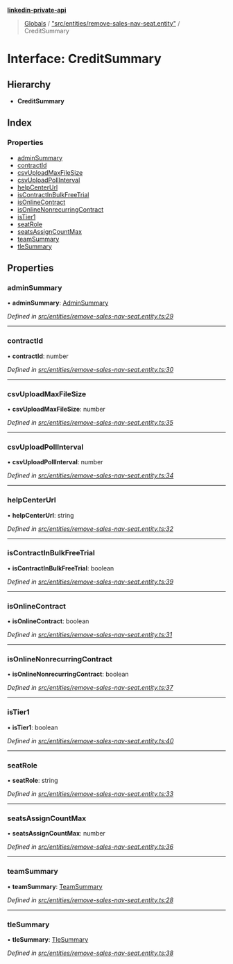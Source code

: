 **[linkedin-private-api](../README.md)**

> [Globals](../globals.md) / ["src/entities/remove-sales-nav-seat.entity"](../modules/_src_entities_remove_sales_nav_seat_entity_.md) / CreditSummary

# Interface: CreditSummary

## Hierarchy

* **CreditSummary**

## Index

### Properties

* [adminSummary](_src_entities_remove_sales_nav_seat_entity_.creditsummary.md#adminsummary)
* [contractId](_src_entities_remove_sales_nav_seat_entity_.creditsummary.md#contractid)
* [csvUploadMaxFileSize](_src_entities_remove_sales_nav_seat_entity_.creditsummary.md#csvuploadmaxfilesize)
* [csvUploadPollInterval](_src_entities_remove_sales_nav_seat_entity_.creditsummary.md#csvuploadpollinterval)
* [helpCenterUrl](_src_entities_remove_sales_nav_seat_entity_.creditsummary.md#helpcenterurl)
* [isContractInBulkFreeTrial](_src_entities_remove_sales_nav_seat_entity_.creditsummary.md#iscontractinbulkfreetrial)
* [isOnlineContract](_src_entities_remove_sales_nav_seat_entity_.creditsummary.md#isonlinecontract)
* [isOnlineNonrecurringContract](_src_entities_remove_sales_nav_seat_entity_.creditsummary.md#isonlinenonrecurringcontract)
* [isTier1](_src_entities_remove_sales_nav_seat_entity_.creditsummary.md#istier1)
* [seatRole](_src_entities_remove_sales_nav_seat_entity_.creditsummary.md#seatrole)
* [seatsAssignCountMax](_src_entities_remove_sales_nav_seat_entity_.creditsummary.md#seatsassigncountmax)
* [teamSummary](_src_entities_remove_sales_nav_seat_entity_.creditsummary.md#teamsummary)
* [tleSummary](_src_entities_remove_sales_nav_seat_entity_.creditsummary.md#tlesummary)

## Properties

### adminSummary

•  **adminSummary**: [AdminSummary](_src_entities_remove_sales_nav_seat_entity_.adminsummary.md)

*Defined in [src/entities/remove-sales-nav-seat.entity.ts:29](https://github.com/cosiall/linkedin-private-api/blob/803c213/src/entities/remove-sales-nav-seat.entity.ts#L29)*

___

### contractId

•  **contractId**: number

*Defined in [src/entities/remove-sales-nav-seat.entity.ts:30](https://github.com/cosiall/linkedin-private-api/blob/803c213/src/entities/remove-sales-nav-seat.entity.ts#L30)*

___

### csvUploadMaxFileSize

•  **csvUploadMaxFileSize**: number

*Defined in [src/entities/remove-sales-nav-seat.entity.ts:35](https://github.com/cosiall/linkedin-private-api/blob/803c213/src/entities/remove-sales-nav-seat.entity.ts#L35)*

___

### csvUploadPollInterval

•  **csvUploadPollInterval**: number

*Defined in [src/entities/remove-sales-nav-seat.entity.ts:34](https://github.com/cosiall/linkedin-private-api/blob/803c213/src/entities/remove-sales-nav-seat.entity.ts#L34)*

___

### helpCenterUrl

•  **helpCenterUrl**: string

*Defined in [src/entities/remove-sales-nav-seat.entity.ts:32](https://github.com/cosiall/linkedin-private-api/blob/803c213/src/entities/remove-sales-nav-seat.entity.ts#L32)*

___

### isContractInBulkFreeTrial

•  **isContractInBulkFreeTrial**: boolean

*Defined in [src/entities/remove-sales-nav-seat.entity.ts:39](https://github.com/cosiall/linkedin-private-api/blob/803c213/src/entities/remove-sales-nav-seat.entity.ts#L39)*

___

### isOnlineContract

•  **isOnlineContract**: boolean

*Defined in [src/entities/remove-sales-nav-seat.entity.ts:31](https://github.com/cosiall/linkedin-private-api/blob/803c213/src/entities/remove-sales-nav-seat.entity.ts#L31)*

___

### isOnlineNonrecurringContract

•  **isOnlineNonrecurringContract**: boolean

*Defined in [src/entities/remove-sales-nav-seat.entity.ts:37](https://github.com/cosiall/linkedin-private-api/blob/803c213/src/entities/remove-sales-nav-seat.entity.ts#L37)*

___

### isTier1

•  **isTier1**: boolean

*Defined in [src/entities/remove-sales-nav-seat.entity.ts:40](https://github.com/cosiall/linkedin-private-api/blob/803c213/src/entities/remove-sales-nav-seat.entity.ts#L40)*

___

### seatRole

•  **seatRole**: string

*Defined in [src/entities/remove-sales-nav-seat.entity.ts:33](https://github.com/cosiall/linkedin-private-api/blob/803c213/src/entities/remove-sales-nav-seat.entity.ts#L33)*

___

### seatsAssignCountMax

•  **seatsAssignCountMax**: number

*Defined in [src/entities/remove-sales-nav-seat.entity.ts:36](https://github.com/cosiall/linkedin-private-api/blob/803c213/src/entities/remove-sales-nav-seat.entity.ts#L36)*

___

### teamSummary

•  **teamSummary**: [TeamSummary](_src_entities_remove_sales_nav_seat_entity_.teamsummary.md)

*Defined in [src/entities/remove-sales-nav-seat.entity.ts:28](https://github.com/cosiall/linkedin-private-api/blob/803c213/src/entities/remove-sales-nav-seat.entity.ts#L28)*

___

### tleSummary

•  **tleSummary**: [TleSummary](_src_entities_remove_sales_nav_seat_entity_.tlesummary.md)

*Defined in [src/entities/remove-sales-nav-seat.entity.ts:38](https://github.com/cosiall/linkedin-private-api/blob/803c213/src/entities/remove-sales-nav-seat.entity.ts#L38)*
